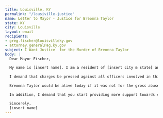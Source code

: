 ```yaml
---
title: Louisville, KY
permalink: "/lousiville-justice"
name: Letter to Mayor - Justice for Breonna Taylor
state: KY
city: Louisville
layout: email
recipients:
- greg.fischer@louisvilleky.gov
- attorney.general@ag.ky.gov
subject: I Want Justice  for the Murder of Breonna Taylor
body: |
  Dear Mayor Fischer,
  
  My name is [insert name]. I am a resident of [insert city & state] and I am emailing today to demand accountability for the racist and brutal murder of Breonna Taylor.
  
  I demand that charges be pressed against all officers involved in this heinous crime and its coverup, especially John Mattingly, Brett Hankinson, and Myles Cosgrove. There have been no charges thus far and this is unacceptable.
  
  Breonna Taylor would be alive today if it was not for the gross abuse of power and negligence exhibited by the Louisville Metro Police Department; all officers involved must face consequences for this murder in order to provide her family with justice and prevent further cops from committing brutal acts of violence against our communities.
  
  In addition, I demand that you start providing more support towards community efforts and organizations outside of the police forces in order to prevent police brutality and violence in the future.
  
  Sincerely,
  [insert name]
---
```


